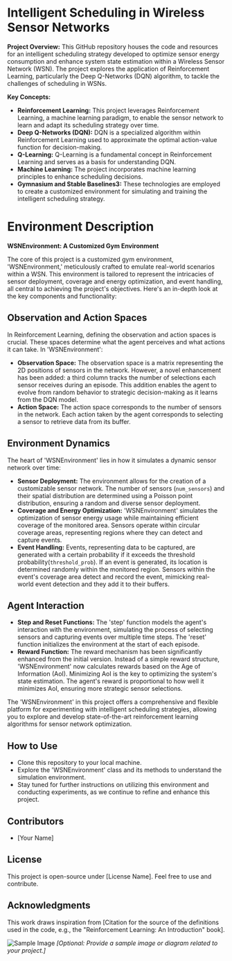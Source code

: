 # Intelligent Scheduling in Wireless Sensor Networks

**Project Overview:**
This GitHub repository houses the code and resources for an intelligent scheduling strategy developed to optimize sensor energy consumption and enhance system state estimation within a Wireless Sensor Network (WSN). The project explores the application of Reinforcement Learning, particularly the Deep Q-Networks (DQN) algorithm, to tackle the challenges of scheduling in WSNs.

**Key Concepts:**
- **Reinforcement Learning:** This project leverages Reinforcement Learning, a machine learning paradigm, to enable the sensor network to learn and adapt its scheduling strategy over time.
- **Deep Q-Networks (DQN):** DQN is a specialized algorithm within Reinforcement Learning used to approximate the optimal action-value function for decision-making.
- **Q-Learning:** Q-Learning is a fundamental concept in Reinforcement Learning and serves as a basis for understanding DQN.
- **Machine Learning:** The project incorporates machine learning principles to enhance scheduling decisions.
- **Gymnasium and Stable Baselines3:** These technologies are employed to create a customized environment for simulating and training the intelligent scheduling strategy.

# Environment Description

**WSNEnvironment: A Customized Gym Environment**

The core of this project is a customized gym environment, 'WSNEnvironment,' meticulously crafted to emulate real-world scenarios within a WSN. This environment is tailored to represent the intricacies of sensor deployment, coverage and energy optimization, and event handling, all central to achieving the project's objectives. Here's an in-depth look at the key components and functionality:

## Observation and Action Spaces
In Reinforcement Learning, defining the observation and action spaces is crucial. These spaces determine what the agent perceives and what actions it can take. In 'WSNEnvironment':
- **Observation Space:** The observation space is a matrix representing the 2D positions of sensors in the network. However, a novel enhancement has been added: a third column tracks the number of selections each sensor receives during an episode. This addition enables the agent to evolve from random behavior to strategic decision-making as it learns from the DQN model.
- **Action Space:** The action space corresponds to the number of sensors in the network. Each action taken by the agent corresponds to selecting a sensor to retrieve data from its buffer.

## Environment Dynamics
The heart of 'WSNEnvironment' lies in how it simulates a dynamic sensor network over time:
- **Sensor Deployment:** The environment allows for the creation of a customizable sensor network. The number of sensors (`num_sensors`) and their spatial distribution are determined using a Poisson point distribution, ensuring a random and diverse sensor deployment.
- **Coverage and Energy Optimization:** 'WSNEnvironment' simulates the optimization of sensor energy usage while maintaining efficient coverage of the monitored area. Sensors operate within circular coverage areas, representing regions where they can detect and capture events.
- **Event Handling:** Events, representing data to be captured, are generated with a certain probability if it exceeds the threshold probability(`threshold_prob`). If an event is generated, its location is determined randomly within the monitored region. Sensors within the event's coverage area detect and record the event, mimicking real-world event detection and they add it to their buffers.

## Agent Interaction
- **Step and Reset Functions:** The 'step' function models the agent's interaction with the environment, simulating the process of selecting sensors and capturing events over multiple time steps. The 'reset' function initializes the environment at the start of each episode.
- **Reward Function:** The reward mechanism has been significantly enhanced from the initial version. Instead of a simple reward structure, 'WSNEnvironment' now calculates rewards based on the Age of Information (AoI). Minimizing AoI is the key to optimizing the system's state estimation. The agent's reward is proportional to how well it minimizes AoI, ensuring more strategic sensor selections.

The 'WSNEnvironment' in this project offers a comprehensive and flexible platform for experimenting with intelligent scheduling strategies, allowing you to explore and develop state-of-the-art reinforcement learning algorithms for sensor network optimization.

## How to Use
- Clone this repository to your local machine.
- Explore the 'WSNEnvironment' class and its methods to understand the simulation environment.
- Stay tuned for further instructions on utilizing this environment and conducting experiments, as we continue to refine and enhance this project.

## Contributors
- [Your Name]

## License
This project is open-source under [License Name]. Feel free to use and contribute.

## Acknowledgments
This work draws inspiration from [Citation for the source of the definitions used in the code, e.g., the "Reinforcement Learning: An Introduction" book].

![Sample Image](sample_image.png) *[Optional: Provide a sample image or diagram related to your project.]*
